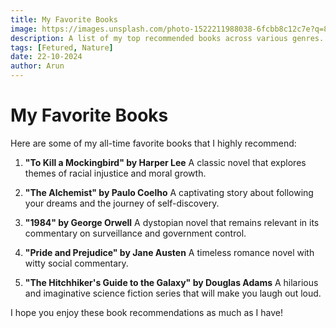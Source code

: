 ```yaml
---
title: My Favorite Books
image: https://images.unsplash.com/photo-1522211988038-6fcbb8c12c7e?q=80&w=2070&auto=format&fit=crop&ixlib=rb-4.0.3&ixid=M3wxMjA3fDB8MHxwaG90by1wYWdlfHx8fGVufDB8fHx8fA%3D%3D
description: A list of my top recommended books across various genres.
tags: [Fetured, Nature]
date: 22-10-2024
author: Arun
---
```


# My Favorite Books

Here are some of my all-time favorite books that I highly recommend:

1. **"To Kill a Mockingbird" by Harper Lee**
   A classic novel that explores themes of racial injustice and moral growth.

2. **"The Alchemist" by Paulo Coelho**
   A captivating story about following your dreams and the journey of self-discovery.

3. **"1984" by George Orwell**
   A dystopian novel that remains relevant in its commentary on surveillance and government control.

4. **"Pride and Prejudice" by Jane Austen**
   A timeless romance novel with witty social commentary.

5. **"The Hitchhiker's Guide to the Galaxy" by Douglas Adams**
   A hilarious and imaginative science fiction series that will make you laugh out loud.

I hope you enjoy these book recommendations as much as I have!
